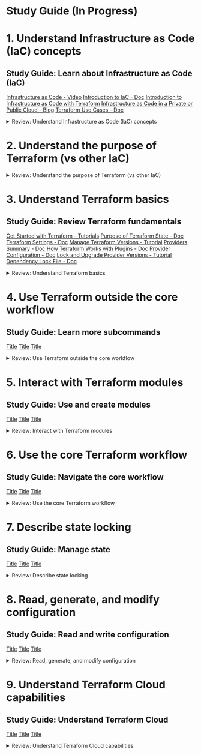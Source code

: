 # Study Guide (In Progress)


# 1. Understand Infrastructure as Code (IaC) concepts

## Study Guide: Learn about Infrastructure as Code (IaC)

[Infrastructure as Code - Video](https://www.hashicorp.com/resources/what-is-infrastructure-as-code)
[Introduction to IaC - Doc](https://developer.hashicorp.com/terraform/intro)
[Introduction to Infrastructure as Code with Terraform](https://developer.hashicorp.com/terraform/tutorials/aws-get-started/infrastructure-as-code)
[Infrastructure as Code in a Private or Public Cloud - Blog](https://www.hashicorp.com/blog/infrastructure-as-code-in-a-private-or-public-cloud)
[Terraform Use Cases - Doc](https://developer.hashicorp.com/terraform/intro/v1.1.x/use-cases)


<details><summary>Review: Understand Infrastructure as Code (IaC) concepts</summary>
<p>

### 1a. [Explain what IaC is](https://developer.hashicorp.com/terraform/tutorials/certification-003/associate-review-003#:~:text=1a-,Explain%20what%20IaC%20is,-What%20is%20Terraform)


IaC (Infrastructure as Code) - Managing infrastructure using code and configuration files. Enables automation, scalability, and collaboration. Provides consistency, reproducibility, and simplifies resource management.

### 1b. [Describe advantages of IaC patterns](https://developer.hashicorp.com/terraform/tutorials/certification-003/associate-review-003#:~:text=Describe%20advantages%20of%20IaC%20patterns)

Automation, Consistency, Scalability, Reproducibility, Collaboration, Testing and Validation, Auditing and Compliance, Rapid Deployment & Disaster Recovery

</p>
</details>

# 2. Understand the purpose of Terraform (vs other IaC)

<details><summary>Review: Understand the purpose of Terraform (vs other IaC)</summary>
<p>

### 2a.	[Explain multi-cloud and provider-agnostic benefits](https://developer.hashicorp.com/terraform/tutorials/certification-003/associate-review-003#:~:text=Explain%20multi%2Dcloud%20and%20provider%2Dagnostic%20benefits)

Terraform simplifies multi-cloud infrastructure management and orchestration, enabling fault-tolerance and consistent workflows across multiple cloud providers.

### 2b.	[Explain the benefits of state](https://developer.hashicorp.com/terraform/tutorials/certification-003/associate-review-003#:~:text=Explain%20the%20benefits%20of%20state)

- Mapping to the Real World: State allows Terraform to map configuration to actual resources, ensuring accurate representation and management.
- Metadata Tracking: State tracks resource dependencies and retains information about the order of destruction, enabling correct operation during resource deletion.
- Performance Optimization: State stores a cache of attribute values, improving performance by avoiding the need to query every resource on each run.
- Consistency in Teamwork: Remote state enables collaboration by ensuring that everyone works with the same state, allowing operations to be applied to the same resources.
- Syncing and Remote Locking: By using remote state, Terraform can prevent conflicts and ensure that each run begins with the most recent state, enhancing team coordination and avoiding accidental conflicts.

</p>
</details>

# 3. Understand Terraform basics

## Study Guide: Review Terraform fundamentals

[Get Started with Terraform - Tutorials](https://developer.hashicorp.com/terraform/tutorials/aws-get-started)
[Purpose of Terraform State - Doc](https://developer.hashicorp.com/terraform/language/v1.1.x/state/purpose)
[Terraform Settings - Doc](https://developer.hashicorp.com/terraform/language/v1.1.x/settings)
[Manage Terraform Versions - Tutorial](https://developer.hashicorp.com/terraform/tutorials/configuration-language/versions)
[Providers Summary - Doc](https://developer.hashicorp.com/terraform/language/v1.1.x/providers)
[How Terraform Works with Plugins - Doc](https://developer.hashicorp.com/terraform/plugin/how-terraform-works)
[Provider Configuration - Doc](https://developer.hashicorp.com/terraform/language/v1.1.x/providers/configuration)
[Lock and Upgrade Provider Versions - Tutorial](https://developer.hashicorp.com/terraform/tutorials/configuration-language/provider-versioning)
[Dependency Lock File - Doc](https://developer.hashicorp.com/terraform/language/v1.1.x/files/dependency-lock)


<details><summary>Review: Understand Terraform basics</summary>
<p>

### 3a.	[Install and version Terraform providers](https://developer.hashicorp.com/terraform/tutorials/certification-003/associate-review-003#:~:text=Install%20and%20version%20Terraform%20providers)

- Providers in Terraform enable interaction with various cloud providers and APIs.
- Provider configurations are defined in the root module of the Terraform configuration.
- Configuration arguments specific to each provider are specified within a provider block.
- Expressions can be used in configuration arguments, but only with values known before applying the configuration.
- Multiple configurations for the same provider can be defined using alias meta-argument, useful for targeting different regions or environments.
- Default provider configurations are used when the provider is not explicitly configured for a resource.
- References to alternate provider configurations are in the form <PROVIDER NAME>.<ALIAS>.
- Alternate provider configurations can be selected for resources and modules using the provider meta-argument.
- The version meta-argument for provider configurations is deprecated and should be declared in the required_providers block instead.


```bash
provider "google" {
  project = "acme-app"
  region  = "us-central1"
}

```


```bash
# The default provider configuration; resources that begin with `aws_` will use
# it as the default, and it can be referenced as `aws`.
provider "aws" {
  region = "us-east-1"
}

# Additional provider configuration for west coast region; resources can
# reference this as `aws.west`.
provider "aws" {
  alias  = "west"
  region = "us-west-2"
}

```

```bash
terraform {
  required_providers {
    mycloud = {
      source  = "mycorp/mycloud"
      version = "~> 1.0"
      configuration_aliases = [ mycloud.alternate ]
    }
  }
}

```

- The "terraform" block in Terraform configuration is used to configure Terraform's behavior.
- The block can contain settings related to Terraform Cloud, backend configuration, required Terraform version, provider requirements, experimental language -features, and provider metadata.
- The "required_version" setting specifies the version constraint for the Terraform CLI.
- The "required_providers" block specifies the providers required by the module, including version constraints and source addresses.
- Experimental language features can be enabled using the "experiments" argument.
- Provider metadata can be passed using the "provider_meta" block.
- Care should be taken when using experimental features in production modules.

```bash
terraform {
  required_providers {
    aws = {
      version = ">= 2.7.0"
      source = "hashicorp/aws"
    }
  }
}

```

```bash
terraform {
  experiments = [example]
}

```

- Terraform configurations can have external dependencies: providers and modules.
- Dependency lock file (.terraform.lock.hcl) tracks provider dependencies.
- Lock file is created and updated automatically by Terraform during 'terraform init'.
- Lock file ensures consistent selection of provider versions.
- Changes to lock file should be reviewed and committed to version control.
- Checksum verification ensures package integrity.
- Trust on first use approach for new providers.
- Lock file changes can occur when adding new provider dependencies.

### 3b.	[Describe plugin-based architecture](https://developer.hashicorp.com/terraform/tutorials/certification-003/associate-review-003#:~:text=Describe%20plugin%2Dbased%20architecture)

- Terraform relies on plugins called providers to interact with various cloud providers, SaaS providers, and APIs.
- Providers add resource types and data sources that Terraform can manage.
- Providers are separate from Terraform and have their own release cadence and version numbers.
- The Terraform Registry hosts publicly available providers for different infrastructure platforms.
- Each provider has its own documentation, including resource types and arguments.
- Providers are declared in the Terraform configuration and can have specific settings.
- Providers are installed during initialization by Terraform Cloud, Terraform Enterprise, or the Terraform CLI.
- A dependency lock file ensures consistent provider versions and can be created using the CLI.
- The lock file should be committed to version control with the configuration.
- The Terraform Registry is the main source to find providers categorized as Official, Partner, Community, or Archived.

--

- Terraform is built on a plugin-based architecture.
- Terraform Core is the command line tool and communicates with Terraform Plugins using remote procedure calls (RPC).
- Terraform Plugins provide implementations for specific services or provisioners.
- Provider Plugins handle infrastructure provider-specific tasks such as authentication and defining resources.
- Provisioner Plugins execute commands or scripts on resources.
- Plugin discovery is performed during the terraform init command.
- Terraform compares installed plugins to configuration version constraints and selects the appropriate version.
- Plugins can be upgraded using the terraform init -upgrade command.

### 3c.	[Write Terraform configuration using multiple providers](https://developer.hashicorp.com/terraform/tutorials/certification-003/associate-review-003#:~:text=Write%20Terraform%20configuration%20using%20multiple%20providers)


- Provider configurations are declared in the root module of a Terraform configuration.
- A provider configuration is defined using a provider block, specifying the provider's name and configuration arguments.
- Multiple configurations for the same provider can be defined using the alias meta-argument.
- Default provider configurations are used if no specific configuration is set for a resource.
- Alternate provider configurations can be selected for specific resources or modules using the provider meta-argument.
- The version meta-argument in provider configurations is deprecated and should be declared in the required_providers block instead.

```bash
# The default provider configuration; resources that begin with `aws_` will use
# it as the default, and it can be referenced as `aws`.
provider "aws" {
  region = "us-east-1"
}

# Additional provider configuration for west coast region; resources can
# reference this as `aws.west`.
provider "aws" {
  alias  = "west"
  region = "us-west-2"
}
```


### 3d.	[Describe how Terraform finds and fetches providers](https://developer.hashicorp.com/terraform/tutorials/certification-003/associate-review-003#:~:text=Describe%20how%20Terraform%20finds%20and%20fetches%20providers)


- Terraform finds and fetches providers during the terraform init command.
- It looks for provider configurations in the Terraform configuration files.
- Providers are declared using the required_providers block.
- Terraform checks the providers declared in the configuration against the installed providers.
- If a provider is not installed or doesn't match the required version, Terraform fetches and installs the correct version.
Example:
- The Terraform configuration specifies required_providers for AWS and Google Cloud.
- During terraform init, Terraform checks if the required providers are installed.
- If not installed or the version doesn't match, Terraform fetches and installs the correct versions for AWS and Google Cloud providers.
  
```bash
provider "google" {
  project = "acme-app"
  region  = "us-central1"
}
```

</p>
</details>

# 4. Use Terraform outside the core workflow

## Study Guide: Learn more subcommands

[Title]()
[Title]()
[Title]()

<details><summary>Review: Use Terraform outside the core workflow</summary>
<p>



### 4a.	[Describe when to use terraform import to import existing infrastructure into your Terraform state](https://developer.hashicorp.com/terraform/tutorials/certification-003/associate-review-003#:~:text=Describe%20when%20to%20use%20terraform%20import%20to%20import%20existing%20infrastructure%20into%20your%20Terraform%20state)

You can use the terraform import command to import existing infrastructure into your Terraform state in the following scenarios:

- Transitioning from manual provisioning: If you have existing infrastructure that was created outside of Terraform and you want to start managing it with Terraform, you can use terraform import to bring those resources under Terraform's management.

- Migrating between Terraform states: If you have resources that were previously managed by a different Terraform state file or configuration, you can use terraform import to import those resources into your current Terraform state.

- Reconstructing state file: If you accidentally deleted or lost your Terraform state file, but the infrastructure still exists, you can use terraform import to reconstruct the state by importing the existing resources.

- Collaboration with an existing infrastructure: If you join a team or project where infrastructure was already provisioned manually or with another tool, you can use terraform import to incorporate that existing infrastructure into your Terraform configuration and state.

Note: When using terraform import, ensure that you import each resource only once and associate it with the correct resource address. Importing the same object multiple times can lead to unwanted behavior in Terraform.

It's important to note that terraform import imports resources into the state file, but it doesn't generate the corresponding Terraform configuration. You'll need to manually define the resource block in your Terraform configuration to match the imported resource.

```bash
terraform import aws_instance.foo i-abcd1234

terraform import module.foo.aws_instance.bar i-abcd1234

terraform import 'aws_instance.baz[0]' i-abcd1234

terraform import 'aws_instance.baz["example"]' i-abcd1234
```

### 4b.	[Use terraform state to view Terraform state](https://developer.hashicorp.com/terraform/tutorials/certification-003/associate-review-003#:~:text=Use%20terraform%20state%20to%20view%20Terraform%20state)


- The terraform state command is used for advanced state management in Terraform.
- It allows you to view and modify the Terraform state without directly modifying the state file.
- The command has several subcommands that provide different functionalities.
- The subcommands can be used with both local state and remote state.
- When modifying the state, Terraform automatically creates backup files, and the path of these backup files can be controlled using the -backup option.
- Read-only subcommands, like list, do not write any backup files.
- The output and command-line structure of the terraform state subcommands are designed to be compatible with Unix command-line tools such as grep and awk.
- You can combine terraform state subcommands with other command-line tools for advanced filtering and modification of the state.

```bash
terraform state <subcommand> [options] [args]
```

### 4c.	[Describe when to enable verbose logging and what the outcome/value is](https://developer.hashicorp.com/terraform/tutorials/certification-003/associate-review-003#:~:text=Describe%20when%20to%20enable%20verbose%20logging%20and%20what%20the%20outcome/value%20is)

- Enable verbose logging in Terraform when you need detailed logs for debugging purposes.
- Setting the TF_LOG environment variable to any value enables detailed logs to appear on stderr.
- You can set TF_LOG to one of the log levels: TRACE, DEBUG, INFO, WARN, or ERROR to control the verbosity of the logs.
- When TF_LOG is set to JSON, logs are output at the TRACE level or higher and use a parseable JSON encoding for formatting.
- Enabling logging separately for Terraform itself and provider plugins can be done using the TF_LOG_CORE and TF_LOG_PROVIDER environment variables respectively.
- The TF_LOG_PATH environment variable can be set to specify a file where the log output should be appended.
- Enabling verbose logging helps in diagnosing issues, understanding Terraform's internal behavior, and identifying potential errors or misconfigurations.
- When encountering a bug or issue with Terraform, including the detailed log, preferably using a service like gist, can provide valuable information for troubleshooting and resolving the problem.


</p>
</details>

# 5. Interact with Terraform modules

## Study Guide: Use and create modules

[Title]()
[Title]()
[Title]()

<details><summary>Review: Interact with Terraform modules</summary>
<p>


### 5a.	[Contrast and use different module source options including the public Terraform Registry](https://developer.hashicorp.com/terraform/tutorials/certification-003/associate-review-003#:~:text=Contrast%20and%20use%20different%20module%20source%20options%20including%20the%20public%20Terraform%20Registry)

- The Terraform Registry allows easy module discovery through search and filtering.
- Public registry modules are referenced using the syntax <NAMESPACE>/<NAME>/<PROVIDER>.
- Usage instructions are provided on the registry page, including required inputs.
- Modules are downloaded and cached using terraform init.
- Private registry modules have an additional hostname prefix in the source string.
- Configure credentials to access private registry modules.
- Modules in the registry are versioned using semantic versioning.
- Specify module version constraints to avoid breaking changes.


### 5b.	[Interact with module inputs and outputs](https://developer.hashicorp.com/terraform/tutorials/certification-003/associate-review-003#:~:text=Interact%20with%20module%20inputs%20and%20outputs)


- Input variables in Terraform allow customization of modules without modifying their source code.
- Variables are declared using a variable block with a unique name, type, and optional default value.
- Optional arguments include default values, type constraints, descriptions, validations, sensitivity, and nullability.
- Default values can be provided for variables, making them optional.
- Type constraints enforce accepted value types, including strings, numbers, booleans, and complex types like collections and objects.
- Input variable documentation provides a description of the variable's purpose and expected value.
- Custom validation rules can be defined for variables using the validation block.
- Sensitive variables can be marked as sensitive to prevent their values from being displayed in outputs.
- The nullable argument allows controlling whether a variable can have a null value.
- Other related topics include output values, local values, modules, and more.

```bash
variable "image_id" {
  type = string
}

variable "availability_zone_names" {
  type    = list(string)
  default = ["us-west-1a"]
}

variable "docker_ports" {
  type = list(object({
    internal = number
    external = number
    protocol = string
  }))
  default = [
    {
      internal = 8300
      external = 8300
      protocol = "tcp"
    }
  ]
}

```

```bash
variable "image_id" {
  type        = string
  description = "The id of the machine image (AMI) to use for the server."
}

```

- Modules in Terraform are containers for multiple resources used together.
- Modules can be called from other modules using module blocks.
- The source argument is mandatory and specifies the module's location.
- The version argument can be used to constrain acceptable module versions.
- Meta-arguments like count, for_each, providers, and depends_on provide additional functionality.
- Module output values can be declared and accessed by the calling module.
- Refactoring blocks can be used to preserve resource state when moving resources between modules.
- The -replace option allows forcing the replacement of specific resource instances.

```bash
# calling child module
module "servers" {
  source = "./app-cluster"

  servers = 5
}

# version
module "consul" {
  source  = "hashicorp/consul/aws"
  version = "0.0.5"

  servers = 3
}

# accessing module output values 
resource "aws_elb" "example" {
  # ...

  instances = module.servers.instance_ids
}

# replacing resources within a module
terraform plan -replace=module.example.aws_instance.example
```

### 5c.	[Describe variable scope within modules/child modules](https://developer.hashicorp.com/terraform/tutorials/certification-003/associate-review-003#:~:text=Describe%20variable%20scope%20within%20modules/child%20modules)

- Variables defined within a module are scoped to that module and can be accessed within the module's resources, data sources, and other configuration elements.
- Child modules can access variables from their parent module by using the module namespace. For example, module.parent_module.variable_name.
- Variables defined within a child module are scoped to that module and can be accessed within the child module's resources and configuration elements.



### 5d.	[Set module version](https://developer.hashicorp.com/terraform/tutorials/certification-003/associate-review-003#:~:text=5d-,Set%20module%20version,-Module%20Versions)

To set the module version, use the "version" argument within the module block.
The "version" argument accepts a version constraint string.
Terraform will use the newest installed version of the module that meets the constraint.
Version constraints are supported for modules installed from a module registry.
Local file path modules share the same version as their caller.

```bash
module "consul" {
  source  = "hashicorp/consul/aws"
  version = "0.0.5"

  servers = 3
}

```


</p>
</details>

# 6. Use the core Terraform workflow

## Study Guide: Navigate the core workflow

[Title]()
[Title]()
[Title]()

<details><summary>Review: Use the core Terraform workflow</summary>
<p>

```bash

```

### 6a. [Describe Terraform workflow ( Write -> Plan -> Create )	](https://developer.hashicorp.com/terraform/tutorials/certification-003/associate-review-003#:~:text=Describe%20Terraform%20workflow%20(%20Write%20%2D%3E%20Plan%20%2D%3E%20Create%20))

### 6b. [Initialize a Terraform working directory (terraform init)	](https://developer.hashicorp.com/terraform/tutorials/certification-003/associate-review-003#:~:text=Initialize%20a%20Terraform%20working%20directory%20(terraform%20init))

### 6c. [Validate a Terraform configuration (terraform validate)	](https://developer.hashicorp.com/terraform/tutorials/certification-003/associate-review-003#:~:text=Validate%20a%20Terraform%20configuration%20(terraform%20validate))

### 6d. [Generate and review an execution plan for Terraform (terraform plan)	 ](https://developer.hashicorp.com/terraform/tutorials/certification-003/associate-review-003#:~:text=Generate%20and%20review%20an%20execution%20plan%20for%20Terraform%20(terraform%20plan))

### 6e. [Execute changes to infrastructure with Terraform (terraform apply)	](https://developer.hashicorp.com/terraform/tutorials/certification-003/associate-review-003#:~:text=Execute%20changes%20to%20infrastructure%20with%20Terraform%20(terraform%20apply))

### 6f. [Destroy Terraform managed infrastructure (terraform destroy)	](https://developer.hashicorp.com/terraform/tutorials/certification-003/associate-review-003#:~:text=Destroy%20Terraform%20managed%20infrastructure%20(terraform%20destroy))

### 6g. [Apply formatting and style adjustments to a configuration (terraform fmt)	](https://developer.hashicorp.com/terraform/tutorials/certification-003/associate-review-003#:~:text=Apply%20formatting%20and%20style%20adjustments%20to%20a%20configuration%20(terraform%20fmt))


</p>
</details>


# 7. Describe state locking

## Study Guide: Manage state

[Title]()
[Title]()
[Title]()

<details><summary>Review: Describe state locking</summary>
<p>

```bash

```
### 7a. [Describe default local backend	](https://developer.hashicorp.com/terraform/tutorials/certification-003/associate-review-003#:~:text=Describe%20default%20local%20backend)

### 7b. [Describe state locking		](https://developer.hashicorp.com/terraform/tutorials/certification-003/associate-review-003#:~:text=Describe%20state%20locking)

### 7c. [Handle backend and cloud integration authentication methods	](https://developer.hashicorp.com/terraform/tutorials/certification-003/associate-review-003#:~:text=Handle%20backend%20and%20cloud%20integration%20authentication%20methods)

### 7d. [Differentiate remote state back end options](https://developer.hashicorp.com/terraform/tutorials/certification-003/associate-review-003#:~:text=Differentiate%20remote%20state%20back%20end%20options)

### 7e. [Manage resource drift and Terraform state](https://developer.hashicorp.com/terraform/tutorials/certification-003/associate-review-003#:~:text=Manage%20resource%20drift%20and%20Terraform%20state)

### 7f. [Describe backend block and cloud integration in configuration](https://developer.hashicorp.com/terraform/tutorials/certification-003/associate-review-003#:~:text=Describe%20backend%20block%20and%20cloud%20integration%20in%20configuration)

### 7g. [Understand secret management in state files](https://developer.hashicorp.com/terraform/tutorials/certification-003/associate-review-003#:~:text=Understand%20secret%20management%20in%20state%20files)

</p>
</details>

# 8. Read, generate, and modify configuration

## Study Guide: Read and write configuration

[Title]()
[Title]()
[Title]()

<details><summary>Review: Read, generate, and modify configuration</summary>
<p>

```bash

```
### 8a. [Demonstrate use of variables and outputs](https://developer.hashicorp.com/terraform/tutorials/certification-003/associate-review-003#:~:text=Demonstrate%20use%20of%20variables%20and%20outputs)

### 8b. [Describe secure secret injection best practice](https://developer.hashicorp.com/terraform/tutorials/certification-003/associate-review-003#:~:text=Describe%20secure%20secret%20injection%20best%20practice)

### 8c. [Understand the use of collection and structural types](https://developer.hashicorp.com/terraform/tutorials/certification-003/associate-review-003#:~:text=Understand%20the%20use%20of%20collection%20and%20structural%20types)

### 8d. [Create and differentiate resource and data configuration](https://developer.hashicorp.com/terraform/tutorials/certification-003/associate-review-003#:~:text=Create%20and%20differentiate%20resource%20and%20data%20configuration)

### 8e. [Use resource addressing and resource parameters to connect resources together](https://developer.hashicorp.com/terraform/tutorials/certification-003/associate-review-003#:~:text=Use%20resource%20addressing%20and%20resource%20parameters%20to%20connect%20resources%20together)

### 8f. [Use HCL and Terraform functions to write configuration](https://developer.hashicorp.com/terraform/tutorials/certification-003/associate-review-003#:~:text=Use%20HCL%20and%20Terraform%20functions%20to%20write%20configuration)

### 8g. [Describe built-in dependency management (order of execution based)](https://developer.hashicorp.com/terraform/tutorials/certification-003/associate-review-003#:~:text=Describe%20built%2Din%20dependency%20management%20(order%20of%20execution%20based))

</p>
</details>

# 9. Understand Terraform Cloud capabilities

## Study Guide: Understand Terraform Cloud

[Title]()
[Title]()
[Title]()

<details><summary>Review: Understand Terraform Cloud capabilities</summary>
<p>

```bash

```

### 9a. [Explain how Terraform Cloud helps to manage infrastructure](https://developer.hashicorp.com/terraform/tutorials/certification-003/associate-review-003#:~:text=Explain%20how%20Terraform%20Cloud%20helps%20to%20manage%20infrastructure) 

### 9b. [Describe how Terraform Cloud enables collaboration and governance](https://developer.hashicorp.com/terraform/tutorials/certification-003/associate-review-003#:~:text=Describe%20how%20Terraform%20Cloud%20enables%20collaboration%20and%20governance)

</p>
</details> 
